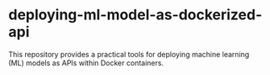# deploying-ml-model-as-dockerized-api
This repository provides a practical tools for deploying machine learning (ML) models as APIs within Docker containers. 
